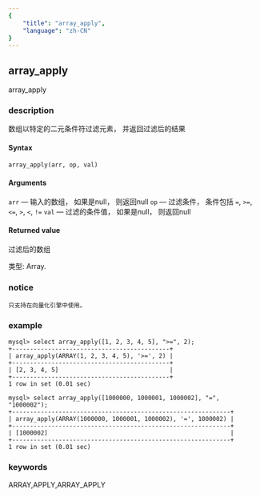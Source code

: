 ```yaml
---
{
    "title": "array_apply",
    "language": "zh-CN"
}
---
```


<!-- 
Licensed to the Apache Software Foundation (ASF) under one
or more contributor license agreements.  See the NOTICE file
distributed with this work for additional information
regarding copyright ownership.  The ASF licenses this file
to you under the Apache License, Version 2.0 (the
"License"); you may not use this file except in compliance
with the License.  You may obtain a copy of the License at
  http://www.apache.org/licenses/LICENSE-2.0
Unless required by applicable law or agreed to in writing,
software distributed under the License is distributed on an
"AS IS" BASIS, WITHOUT WARRANTIES OR CONDITIONS OF ANY
KIND, either express or implied.  See the License for the
specific language governing permissions and limitations
under the License.
-->

## array_apply

<version since="1.2.3">

array_apply

</version>

### description
数组以特定的二元条件符过滤元素， 并返回过滤后的结果

#### Syntax

```sql
array_apply(arr, op, val)
```

#### Arguments

`arr` — 输入的数组， 如果是null， 则返回null
`op` — 过滤条件， 条件包括 `=`, `>=`, `<=`, `>`, `<`, `!=`
`val` — 过滤的条件值， 如果是null， 则返回null

#### Returned value

过滤后的数组

类型: Array.

### notice

`只支持在向量化引擎中使用。`

### example

```
mysql> select array_apply([1, 2, 3, 4, 5], ">=", 2);
+--------------------------------------------+
| array_apply(ARRAY(1, 2, 3, 4, 5), '>=', 2) |
+--------------------------------------------+
| [2, 3, 4, 5]                               |
+--------------------------------------------+
1 row in set (0.01 sec)

mysql> select array_apply([1000000, 1000001, 1000002], "=", "1000002");
+-------------------------------------------------------------+
| array_apply(ARRAY(1000000, 1000001, 1000002), '=', 1000002) |
+-------------------------------------------------------------+
| [1000002]                                                   |
+-------------------------------------------------------------+
1 row in set (0.01 sec)
```

### keywords

ARRAY,APPLY,ARRAY_APPLY